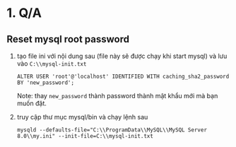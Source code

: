 # 1. Q/A
## Reset mysql root password
1. tạo file ini với nội dung sau (file này sẽ được chạy khi start mysql) và lưu vào `C:\\mysql-init.txt`
    ```
    ALTER USER 'root'@'localhost' IDENTIFIED WITH caching_sha2_password BY 'new_password';

    ```
    Note: thay `new_password` thành password thành mật khẩu mới mà bạn muốn đặt.

2. truy cập thư mục mysql/bin và chạy lệnh sau
    ```
    mysqld --defaults-file="C:\\ProgramData\\MySQL\\MySQL Server 8.0\\my.ini" --init-file=C:\\mysql-init.txt
    ```